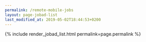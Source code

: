 ```yaml
---
permalink: /remote-mobile-jobs
layout: page-jobad-list
last_modified_at: 2019-05-02T18:44:53+0200
---
```

{% include render_jobad_list.html permalink=page.permalink %}

